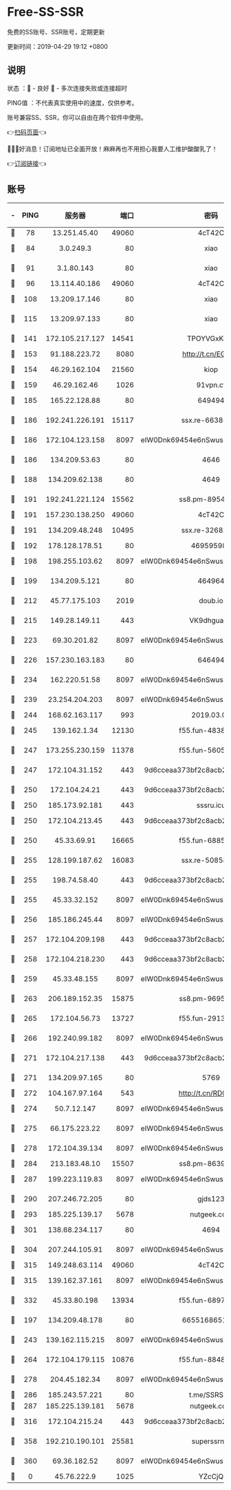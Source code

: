 # Free-SS-SSR

免费的SS账号、SSR账号，定期更新

更新时间：2019-04-29 19:12 +0800

## 说明

状态     ：🙂 - 良好 🙁 - 多次连接失败或连接超时

PING值   ：不代表真实使用中的速度，仅供参考。

账号兼容SS、SSR，你可以自由在两个软件中使用。

👉[扫码页面](https://liesauer.github.io/Free-SS-SSR/)👈

🎉🎉🎉好消息！订阅地址已全面开放！麻麻再也不用担心我要人工维护酸酸乳了！

👉[订阅链接](https://www.liesauer.net/yogurt/subscribe?ACCESS_TOKEN=DAYxR3mMaZAsaqUb)👈

## 账号

|-|PING|服务器|端口|密码|加密方式|区域|
|:----:|:----:|:-----:|-----:|:----:|:----:|:----:|
|🙂|78|13.251.45.40|49060|4cT42C|chacha20|SG|
|🙂|84|3.0.249.3|80|xiao|aes-128-ctr|SG|
|🙂|91|3.1.80.143|80|xiao|aes-128-ctr|SG|
|🙂|96|13.114.40.186|49060|4cT42C|chacha20|JP|
|🙂|108|13.209.17.146|80|xiao|aes-128-ctr|KR|
|🙂|115|13.209.97.133|80|xiao|aes-128-ctr|KR|
|🙂|141|172.105.217.127|14541|TPOYVGxKglpi|aes-256-cfb|JP|
|🙂|153|91.188.223.72|8080|http://t.cn/EGJIyrl|rc4-md5|RU|
|🙂|154|46.29.162.104|21560|kiop|aes-128-ctr|RU|
|🙂|159|46.29.162.46|1026|91vpn.cf|rc4-md5|RU|
|🙂|185|165.22.128.88|80|649494|aes-256-cfb|US|
|🙂|186|192.241.226.191|15117|ssx.re-66385437|aes-256-cfb|US|
|🙂|186|172.104.123.158|8097|eIW0Dnk69454e6nSwuspv9DmS201tQ0D|aes-256-cfb|JP|
|🙂|186|134.209.53.63|80|4646|aes-256-cfb|US|
|🙂|188|134.209.62.138|80|4649|aes-256-cfb|US|
|🙂|191|192.241.221.124|15562|ss8.pm-89540079|aes-256-cfb|US|
|🙂|191|157.230.138.250|49060|4cT42C|chacha20|US|
|🙂|191|134.209.48.248|10495|ssx.re-32682500|aes-256-cfb|US|
|🙂|192|178.128.178.51|80|469595985|chacha20|US|
|🙂|198|198.255.103.62|8097|eIW0Dnk69454e6nSwuspv9DmS201tQ0D|aes-256-cfb|US|
|🙂|199|134.209.5.121|80|464964|aes-256-cfb|US|
|🙂|212|45.77.175.103|2019|doub.io|aes-128-ctr|SG|
|🙂|215|149.28.149.11|443|VK9dhgualsL|aes-256-cfb|SG|
|🙂|223|69.30.201.82|8097|eIW0Dnk69454e6nSwuspv9DmS201tQ0D|aes-256-cfb|US|
|🙂|226|157.230.163.183|80|646494|aes-256-cfb|US|
|🙂|234|162.220.51.58|8097|eIW0Dnk69454e6nSwuspv9DmS201tQ0D|aes-256-cfb|US|
|🙂|239|23.254.204.203|8097|eIW0Dnk69454e6nSwuspv9DmS201tQ0D|aes-256-cfb|US|
|🙂|244|168.62.163.117|993|2019.03.07|rc4-md5|US|
|🙂|245|139.162.1.34|12130|f55.fun-48384115|aes-256-cfb|SG|
|🙂|247|173.255.230.159|11378|f55.fun-56053146|aes-256-cfb|US|
|🙂|247|172.104.31.152|443|9d6cceaa373bf2c8acb22e60b6a58be6|aes-256-cfb|US|
|🙂|250|172.104.24.21|443|9d6cceaa373bf2c8acb22e60b6a58be6|aes-256-cfb|US|
|🙂|250|185.173.92.181|443|sssru.icu|rc4-md5|RU|
|🙂|250|172.104.213.45|443|9d6cceaa373bf2c8acb22e60b6a58be6|aes-256-cfb|US|
|🙂|250|45.33.69.91|16665|f55.fun-68851329|aes-256-cfb|US|
|🙂|255|128.199.187.62|16083|ssx.re-50858444|aes-256-cfb|SG|
|🙂|255|198.74.58.40|443|9d6cceaa373bf2c8acb22e60b6a58be6|aes-256-cfb|US|
|🙂|255|45.33.32.152|8097|eIW0Dnk69454e6nSwuspv9DmS201tQ0D|aes-256-cfb|US|
|🙂|256|185.186.245.44|8097|eIW0Dnk69454e6nSwuspv9DmS201tQ0D|aes-256-cfb|NL|
|🙂|257|172.104.209.198|443|9d6cceaa373bf2c8acb22e60b6a58be6|aes-256-cfb|US|
|🙂|258|172.104.218.230|443|9d6cceaa373bf2c8acb22e60b6a58be6|aes-256-cfb|US|
|🙂|259|45.33.48.155|8097|eIW0Dnk69454e6nSwuspv9DmS201tQ0D|aes-256-cfb|US|
|🙂|263|206.189.152.35|15875|ss8.pm-96954757|aes-256-cfb|SG|
|🙂|265|172.104.56.73|13727|f55.fun-29132063|aes-256-cfb|SG|
|🙂|266|192.240.99.182|8097|eIW0Dnk69454e6nSwuspv9DmS201tQ0D|aes-256-cfb|US|
|🙂|271|172.104.217.138|443|9d6cceaa373bf2c8acb22e60b6a58be6|aes-256-cfb|US|
|🙂|271|134.209.97.165|80|5769|aes-256-cfb|SG|
|🙂|272|104.167.97.164|543|http://t.cn/RD0D7sx|rc4-md5|CA|
|🙂|274|50.7.12.147|8097|eIW0Dnk69454e6nSwuspv9DmS201tQ0D|aes-256-cfb|US|
|🙂|275|66.175.223.22|8097|eIW0Dnk69454e6nSwuspv9DmS201tQ0D|aes-256-cfb|US|
|🙂|278|172.104.39.134|8097|eIW0Dnk69454e6nSwuspv9DmS201tQ0D|aes-256-cfb|SG|
|🙂|284|213.183.48.10|15507|ss8.pm-86393768|rc4-md5|RU|
|🙂|287|199.223.119.83|8097|eIW0Dnk69454e6nSwuspv9DmS201tQ0D|aes-256-cfb|US|
|🙂|290|207.246.72.205|80|gjds123|aes-256-cfb|US|
|🙂|293|185.225.139.17|5678|nutgeek.com|rc4-md5|US|
|🙂|301|138.68.234.117|80|4694|aes-256-cfb|US|
|🙂|304|207.244.105.91|8097|eIW0Dnk69454e6nSwuspv9DmS201tQ0D|aes-256-cfb|US|
|🙂|315|149.248.63.114|49060|4cT42C|chacha20|CA|
|🙂|315|139.162.37.161|8097|eIW0Dnk69454e6nSwuspv9DmS201tQ0D|aes-256-cfb|SG|
|🙂|332|45.33.80.198|13934|f55.fun-68974310|aes-256-cfb|US|
|🙂|197|134.209.48.178|80|6655168651651|aes-256-cfb|US|
|🙂|243|139.162.115.215|8097|eIW0Dnk69454e6nSwuspv9DmS201tQ0D|aes-256-cfb|JP|
|🙂|264|172.104.179.115|10876|f55.fun-88481196|aes-256-cfb|SG|
|🙂|278|204.45.182.34|8097|eIW0Dnk69454e6nSwuspv9DmS201tQ0D|aes-256-cfb|US|
|🙂|286|185.243.57.221|80|t.me/SSRSUB|rc4-md5|US|
|🙂|287|185.225.139.181|5678|nutgeek.com|rc4-md5|US|
|🙂|316|172.104.215.24|443|9d6cceaa373bf2c8acb22e60b6a58be6|aes-256-cfb|US|
|🙂|358|192.210.190.101|25581|superssrnet|aes-256-cfb|US|
|🙁|360|69.36.182.52|8097|eIW0Dnk69454e6nSwuspv9DmS201tQ0D|aes-256-cfb|US|
|🙁|0|45.76.222.9|1025|YZcCjQ|rc4-md5|JP|
